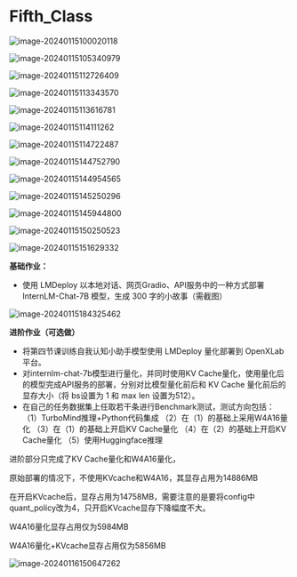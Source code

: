 # Fifth_Class

![image-20240115100020118](img\img_5\image-20240115100020118.png)

![image-20240115105340979](img/img_5/image-20240115105340979.png)

![image-20240115112726409](img/img_5/image-20240115112726409.png)

![image-20240115113343570](img/img_5/image-20240115113343570.png)

![image-20240115113616781](img/img_5/image-20240115113616781.png)

![image-20240115114111262](img/img_5/image-20240115114111262.png)

![image-20240115114722487](img/img_5/image-20240115114722487.png)

![image-20240115144752790](img/img_5/image-20240115144752790.png)

![image-20240115144954565](img/img_5/image-20240115144954565.png)

![image-20240115145250296](img/img_5/image-20240115145250296.png)

![image-20240115145944800](img/img_5/image-20240115145944800.png)

![image-20240115150250523](img/img_5/image-20240115150250523.png)

![image-20240115151629332](img/img_5/image-20240115151629332.png)

 

**基础作业：**

- 使用 LMDeploy 以本地对话、网页Gradio、API服务中的一种方式部署 InternLM-Chat-7B 模型，生成 300 字的小故事（需截图）

![image-20240115184325462](img/img_5/image-20240115184325462.png)

**进阶作业（可选做）**

- 将第四节课训练自我认知小助手模型使用 LMDeploy 量化部署到 OpenXLab 平台。
- 对internlm-chat-7b模型进行量化，并同时使用KV Cache量化，使用量化后的模型完成API服务的部署，分别对比模型量化前后和 KV Cache 量化前后的显存大小（将 bs设置为 1 和 max len 设置为512）。
- 在自己的任务数据集上任取若干条进行Benchmark测试，测试方向包括：
  （1）TurboMind推理+Python代码集成
  （2）在（1）的基础上采用W4A16量化
  （3）在（1）的基础上开启KV Cache量化
  （4）在（2）的基础上开启KV Cache量化
  （5）使用Huggingface推理



进阶部分只完成了KV Cache量化和W4A16量化，

原始部署的情况下，不使用KVcache和W4A16，其显存占用为14886MB

在开启KVcache后，显存占用为14758MB，需要注意的是要将config中quant_policy改为4，只开启KVcache显存下降幅度不大。

W4A16量化显存占用仅为5984MB

W4A16量化+KVcache显存占用仅为5856MB

![image-20240116150647262](img/img_5/image-20240116150647262.png)

